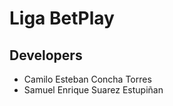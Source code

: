 # Liga BetPlay

## **Developers**

- Camilo Esteban Concha Torres
- Samuel Enrique Suarez Estupiñan
